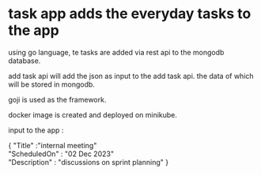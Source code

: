 # task app adds the everyday tasks to the app


using go language, te tasks are added via rest api to the mongodb database.

add task api will add the json as input to the add task api. the data of which will be stored in mongodb.

goji is used as the framework.

docker image is created and deployed on minikube.


input to the app :

{
  "Title" :"internal meeting" 		
	"ScheduledOn" : "02 Dec 2023"  
	"Description" : "discussions on sprint planning"
 }


